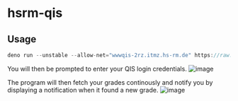 # hsrm-qis

## Usage

```js
deno run --unstable --allow-net="wwwqis-2rz.itmz.hs-rm.de" https://raw.githubusercontent.com/Cazka/hsrm-qis/main/main.ts
```

You will then be prompted to enter your QIS login credentials.
![image](https://user-images.githubusercontent.com/30176357/129283321-aef16adf-8f1f-4bcc-9ee0-45fea7a88d8b.png)

The program will then fetch your grades continously and notify you by displaying
a notification when it found a new grade.
![image](https://user-images.githubusercontent.com/30176357/129283842-a0741835-5314-4b28-8537-5ae12ddf1e87.png)
